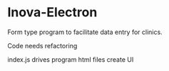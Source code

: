 # Inova-Electron
Form type program to facilitate data entry for clinics.

Code needs refactoring

index.js drives program
html files create UI

